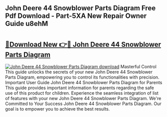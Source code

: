 ## John Deere 44 Snowblower Parts Diagram Free Pdf Download - Part-5XA New Repair Owner Guide u8ehM

# <h2><a href="http://dfsazsw.blite.top/?on=John+Deere+44+Snowblower+Parts+Diagram">🔗Download New 👉🔴 John Deere 44 Snowblower Parts Diagram</a></h2>

[![John Deere 44 Snowblower Parts Diagram download](https://i.imgur.com/lujVjoI.png)](http://dfsazsw.blite.top/?on=John+Deere+44+Snowblower+Parts+Diagram)
Masterful Control This guide unlocks the secrets of your new John Deere 44 Snowblower Parts Diagram, empowering you to control its functionalities with precision. Important User Guide John Deere 44 Snowblower Parts Diagram for Parents This guide provides important information for parents regarding the safe use of this product for children. Experience the seamless integration of list of features with your new John Deere 44 Snowblower Parts Diagram. We're Committed to Your Success John Deere 44 Snowblower Parts Diagram. Our goal is to empower you to achieve the best results.
